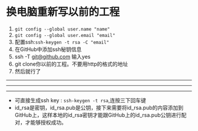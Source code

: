 # 换电脑重新写以前的工程

1. `git config --global user.name "name"`
2. `git config --global user.email "email"`
3. 配置ssh:`ssh-keygen -t rsa -C "email"`
4. 在GitHub中添加ssh秘钥信息
5. ssh -T git@github.com 输入yes
6. git clone你以前的工程。不要用http的格式的地址
7. 然后就行了

---

---

---

- 可直接生成ssh key  : `ssh-keygen -t rsa`,连按三下回车键
- id_rsa是密钥，id_rsa.pub是公钥，接下来需要将id_rsa.pub的内容添加到GitHub上，这样本地的id_rsa密钥才能跟GitHub上的id_rsa.pub公钥进行配对，才能够授权成功。